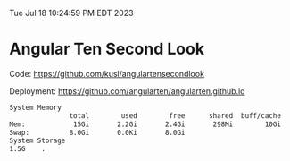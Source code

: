 Tue Jul 18 10:24:59 PM EDT 2023

# Angular Ten Second Look

Code: https://github.com/kusl/angulartensecondlook

Deployment: https://github.com/angularten/angularten.github.io

```bash
System Memory
               total        used        free      shared  buff/cache   available
Mem:            15Gi       2.2Gi       2.4Gi       298Mi        10Gi        12Gi
Swap:          8.0Gi       0.0Ki       8.0Gi
System Storage
1.5G	.
```
